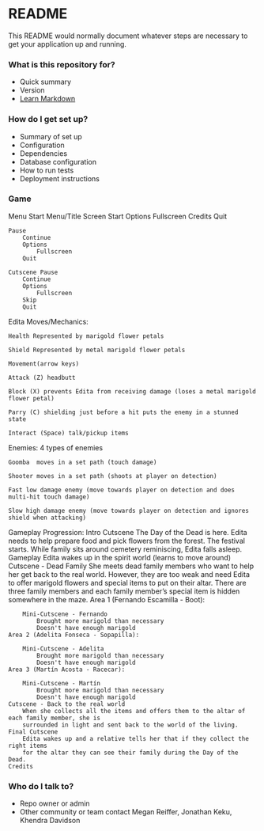 # README #

This README would normally document whatever steps are necessary to get your application up and running.

### What is this repository for? ###

* Quick summary
* Version
* [Learn Markdown](https://bitbucket.org/tutorials/markdowndemo)

### How do I get set up? ###

* Summary of set up
* Configuration
* Dependencies
* Database configuration
* How to run tests
* Deployment instructions

### Game

Menu
	Start Menu/Title Screen
		Start
		Options
			Fullscreen
		Credits
		Quit
	
	Pause
		Continue
		Options
			Fullscreen
		Quit
		
	Cutscene Pause
		Continue
		Options
			Fullscreen
		Skip
		Quit

Edita Moves/Mechanics: 
	
	Health Represented by marigold flower petals 
	
	Shield Represented by metal marigold flower petals
	
	Movement(arrow keys)
	
	Attack (Z) headbutt
	
	Block (X) prevents Edita from receiving damage (loses a metal marigold flower petal)
	
	Parry (C) shielding just before a hit puts the enemy in a stunned state
	
	Interact (Space) talk/pickup items

Enemies:
	4 types of enemies
	
	Goomba	moves in a set path (touch damage)
	
	Shooter moves in a set path (shoots at player on detection)
	
	Fast low damage enemy (move towards player on detection and does multi-hit touch damage)
	
	Slow high damage enemy (move towards player on detection and ignores shield when attacking)

Gameplay Progression:
	Intro Cutscene
		The Day of the Dead is here. Edita needs to help prepare food and pick flowers from the forest. 
		The festival starts. While family sits around cemetery reminiscing, Edita falls asleep. 
	Gameplay
		Edita wakes up in the spirit world (learns to move around)
	Cutscene - Dead Family
		She meets dead family members who want to help her get back to the real world. 
		However, they are too weak and need Edita to offer marigold flowers and special items to put on their altar. 
		There are three family members and each family member’s special item is hidden somewhere in the maze. 
	Area 1 (Fernando Escamilla - Boot):
	
		Mini-Cutscene - Fernando
			Brought more marigold than necessary
			Doesn't have enough marigold
	Area 2 (Adelita Fonseca - Sopapilla):
	
		Mini-Cutscene - Adelita
			Brought more marigold than necessary
			Doesn't have enough marigold
	Area 3 (Martín Acosta - Racecar):
	
		Mini-Cutscene - Martín
			Brought more marigold than necessary
			Doesn't have enough marigold
	Cutscene - Back to the real world
		When she collects all the items and offers them to the altar of each family member, she is 
		surrounded in light and sent back to the world of the living. 
	Final Cutscene
		Edita wakes up and a relative tells her that if they collect the right items 
		for the altar they can see their family during the Day of the Dead.
	Credits
	





	

### Who do I talk to? ###

* Repo owner or admin
* Other community or team contact
Megan Reiffer, Jonathan Keku, Khendra Davidson